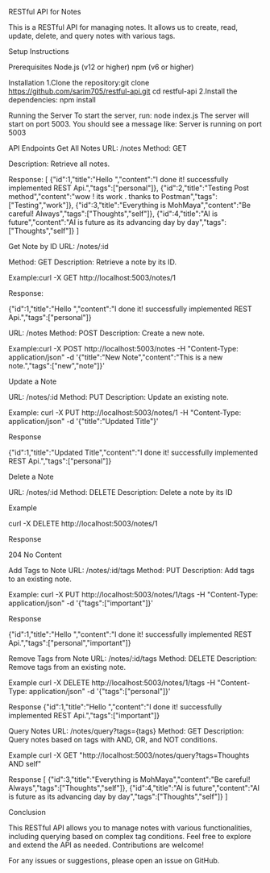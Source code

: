 RESTful API for Notes

This is a RESTful API for managing notes. It allows us to create, read, update, delete, and query notes with various tags.

Setup Instructions

Prerequisites
Node.js (v12 or higher)
npm (v6 or higher)

Installation
 1.Clone the repository:git clone https://github.com/sarim705/restful-api.git
  cd restful-api
 2.Install the dependencies:
 npm install
 
Running the Server
To start the server, run:
node index.js
The server will start on port 5003. You should see a message like:
Server is running on port 5003


API Endpoints
Get All Notes
URL: /notes 
Method: GET

Description: Retrieve all notes.

Response:
[
    {"id":1,"title":"Hello ","content":"I done it! successfully implemented REST Api.","tags":["personal"]},
    {"id":2,"title":"Testing Post method","content":"wow ! its work . thanks to Postman","tags":["Testing","work"]},
    {"id":3,"title":"Everything is MohMaya","content":"Be careful! Always","tags":["Thoughts","self"]},
    {"id":4,"title":"AI is future","content":"AI is future as its advancing day by day","tags":["Thoughts","self"]}
]

Get Note by ID
URL: /notes/:id

Method: GET
Description: Retrieve a note by its ID.

Example:curl -X GET http://localhost:5003/notes/1

Response:

{"id":1,"title":"Hello ","content":"I done it! successfully implemented REST Api.","tags":["personal"]}

URL: /notes
Method: POST
Description: Create a new note.

Example:curl -X POST http://localhost:5003/notes -H "Content-Type: application/json" -d '{"title":"New Note","content":"This is a new note.","tags":["new","note"]}'

Update a Note

URL: /notes/:id
Method: PUT
Description: Update an existing note.

Example: curl -X PUT http://localhost:5003/notes/1 -H "Content-Type: application/json" -d '{"title":"Updated Title"}'

Response

{"id":1,"title":"Updated Title","content":"I done it! successfully implemented REST Api.","tags":["personal"]}

Delete a Note

URL: /notes/:id
Method: DELETE
Description: Delete a note by its ID

Example 

curl -X DELETE http://localhost:5003/notes/1

Response

204 No Content

Add Tags to Note
URL: /notes/:id/tags
Method: PUT
Description: Add tags to an existing note.

Example:
curl -X PUT http://localhost:5003/notes/1/tags -H "Content-Type: application/json" -d '{"tags":["important"]}'

Response

{"id":1,"title":"Hello ","content":"I done it! successfully implemented REST Api.","tags":["personal","important"]}

Remove Tags from Note
URL: /notes/:id/tags
Method: DELETE
Description: Remove tags from an existing note.

Example
curl -X DELETE http://localhost:5003/notes/1/tags -H "Content-Type: application/json" -d '{"tags":["personal"]}'

Response
{"id":1,"title":"Hello ","content":"I done it! successfully implemented REST Api.","tags":["important"]}

Query Notes
URL: /notes/query?tags={tags}
Method: GET
Description: Query notes based on tags with AND, OR, and NOT conditions.

Example
curl -X GET "http://localhost:5003/notes/query?tags=Thoughts AND self"

Response
[
    {"id":3,"title":"Everything is MohMaya","content":"Be careful! Always","tags":["Thoughts","self"]},
    {"id":4,"title":"AI is future","content":"AI is future as its advancing day by day","tags":["Thoughts","self"]}
]


Conclusion

This RESTful API allows you to manage notes with various functionalities, including querying based on complex tag conditions. Feel free to explore and extend the API as needed. Contributions are welcome!

For any issues or suggestions, please open an issue on GitHub.




